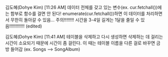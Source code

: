 김도혜(Dohye Kim) [11:26 AM]
데이터 전체를 갖고 있는 변수(ex. cur.fetchall())에는 함부로 함수를 걸면 안 된다! enumerate(cur.fetchall())하면 이 데이터를 처리하면서 무한히 돌아갈 수 있음... 주의!!!!!!!! 시간을 3-4일 길게는 1달을 줄일 수 있음!!!!!!!!!!!! (edited) 

김도혜(Dohye Kim) [11:41 AM]
테이블을 삭제하고 다시 생성하면 삭제하는 데 걸리는 시간이 소요되기 때문에 시간이 좀 걸린다. 이 때는 테이블 이름을 다른 걸로 바꾸면 금방 들어감 (ex. Songs --> SongAlbum)

